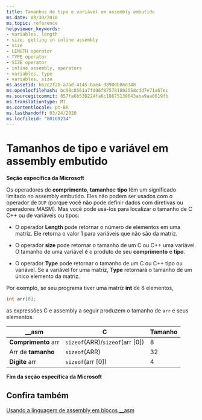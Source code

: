 ```yaml
---
title: Tamanhos de tipo e variável em assembly embutido
ms.date: 08/30/2018
ms.topic: reference
helpviewer_keywords:
- variables, length
- size, getting in inline assembly
- size
- LENGTH operator
- TYPE operator
- SIZE operator
- inline assembly, operators
- variables, type
- variables, size
ms.assetid: b62c2f2b-a7ad-4145-bae4-d890db86d348
ms.openlocfilehash: bc98c8561a7fd06f875781802558cdd7e71a67ec
ms.sourcegitcommit: 857fa6b530224fa6c18675138043aba9aa0619fb
ms.translationtype: MT
ms.contentlocale: pt-BR
ms.lasthandoff: 03/24/2020
ms.locfileid: "80169234"
---
```

# <a name="type-and-variable-sizes-in-inline-assembly"></a>Tamanhos de tipo e variável em assembly embutido

**Seção específica da Microsoft**

Os operadores de **comprimento**, **tamanho**e **tipo** têm um significado limitado no assembly embutido. Eles não podem ser usados com o operador de `DUP` (porque você não pode definir dados com diretivas ou operadores MASM). Mas você pode usá-los para localizar o tamanho de C C++ ou de variáveis ou tipos:

- O operador **Length** pode retornar o número de elementos em uma matriz. Ele retorna o valor 1 para variáveis que não são da matriz.

- O operador **size** pode retornar o tamanho de um C ou C++ uma variável. O tamanho de uma variável é o produto de seu **comprimento** e **tipo**.

- O operador **Type** pode retornar o tamanho de um C ou C++ tipo ou variável. Se a variável for uma matriz, **Type** retornará o tamanho de um único elemento da matriz.

Por exemplo, se seu programa tiver uma matriz **int** de 8 elementos,

```cpp
int arr[8];
```

as expressões C e assembly a seguir produzem o tamanho de `arr` e seus elementos.

|__asm|C|Tamanho|
|-------------|-------|----------|
|**Comprimento** arr|`sizeof`(ARR)/`sizeof`(arr [0])|8|
|Arr de **tamanho**|`sizeof`(ARR)|32|
|**Digite** arr|`sizeof`(arr [0])|4|

**Fim da seção específica da Microsoft**

## <a name="see-also"></a>Confira também

[Usando a linguagem de assembly em blocos __asm](../../assembler/inline/using-assembly-language-in-asm-blocks.md)<br/>

